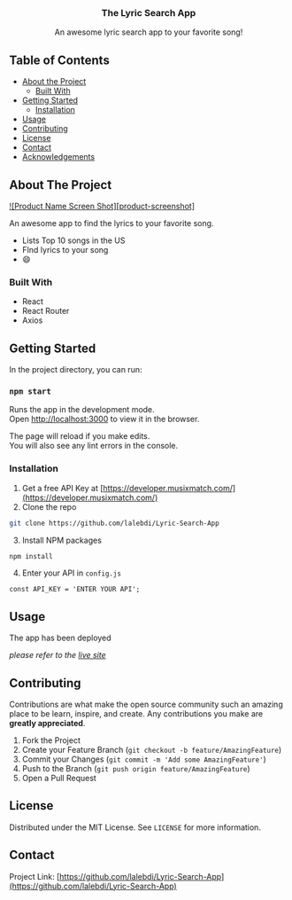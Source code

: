 

<!-- PROJECT LOGO -->
<br />
<p align="center">
  

  <h3 align="center">The Lyric Search App</h3>

  <p align="center">
    An awesome lyric search app to your favorite song!
    
  </p>
</p>



<!-- TABLE OF CONTENTS -->
## Table of Contents

* [About the Project](#about-the-project)
  * [Built With](#built-with)
* [Getting Started](#getting-started)
  * [Installation](#installation)
* [Usage](#usage)
* [Contributing](#contributing)
* [License](#license)
* [Contact](#contact)
* [Acknowledgements](#acknowledgements)



<!-- ABOUT THE PROJECT -->
## About The Project

[![Product Name Screen Shot][product-screenshot]](https://example.com)

An awesome app to find the lyrics to your favorite song.


* Lists Top 10 songs in the US
* FInd lyrics to your song
* :smile:



### Built With

* React
* React Router
* Axios



<!-- GETTING STARTED -->
## Getting Started

In the project directory, you can run:

### `npm start`

Runs the app in the development mode.<br />
Open [http://localhost:3000](http://localhost:3000) to view it in the browser.

The page will reload if you make edits.<br />
You will also see any lint errors in the console.


### Installation

1. Get a free API Key at [https://developer.musixmatch.com/](https://developer.musixmatch.com/)
2. Clone the repo
```sh
git clone https://github.com/lalebdi/Lyric-Search-App
```
3. Install NPM packages
```sh
npm install
```
4. Enter your API in `config.js`
```JS
const API_KEY = 'ENTER YOUR API';
```



<!-- USAGE EXAMPLES -->
## Usage

The app has been deployed

_please refer to the [live site](https://example.com)_





<!-- CONTRIBUTING -->
## Contributing

Contributions are what make the open source community such an amazing place to be learn, inspire, and create. Any contributions you make are **greatly appreciated**.

1. Fork the Project
2. Create your Feature Branch (`git checkout -b feature/AmazingFeature`)
3. Commit your Changes (`git commit -m 'Add some AmazingFeature'`)
4. Push to the Branch (`git push origin feature/AmazingFeature`)
5. Open a Pull Request



<!-- LICENSE -->
## License

Distributed under the MIT License. See `LICENSE` for more information.



<!-- CONTACT -->
## Contact



Project Link: [https://github.com/lalebdi/Lyric-Search-App](https://github.com/lalebdi/Lyric-Search-App)


